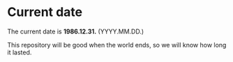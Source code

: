 # Current date

The current date is **1986.12.31.** (YYYY.MM.DD.)

This repository will be good when the world ends, so we will know how long it lasted.